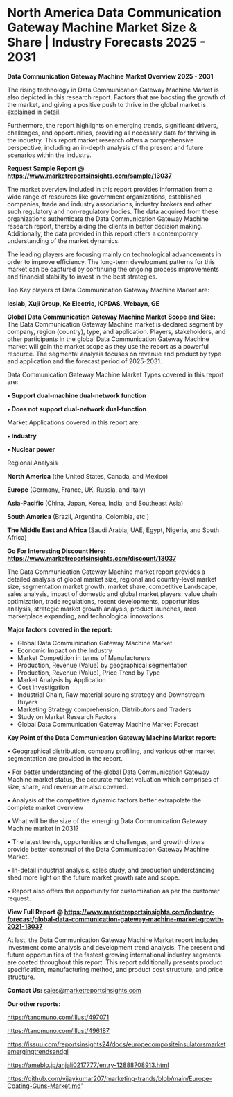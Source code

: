  # North America Data Communication Gateway Machine Market Size & Share | Industry Forecasts 2025 - 2031

<Strong> Data Communication Gateway Machine Market Overview 2025 - 2031</strong>

The rising technology in Data Communication Gateway Machine Market is also depicted in this research report. Factors that are boosting the growth of the market, and giving a positive push to thrive in the global market is explained in detail.

Furthermore, the report highlights on emerging trends, significant drivers, challenges, and opportunities, providing all necessary data for thriving in the industry. This report market research offers a comprehensive perspective, including an in-depth analysis of the present and future scenarios within the industry.

<strong>Request Sample Report @ <a href=https://www.marketreportsinsights.com/sample/13037>https://www.marketreportsinsights.com/sample/13037</a></strong>

The market overview included in this report provides information from a wide range of resources like government organizations, established companies, trade and industry associations, industry brokers and other such regulatory and non-regulatory bodies. The data acquired from these organizations authenticate the Data Communication Gateway Machine research report, thereby aiding the clients in better decision making. Additionally, the data provided in this report offers a contemporary understanding of the market dynamics.

The leading players are focusing mainly on technological advancements in order to improve efficiency. The long-term development patterns for this market can be captured by continuing the ongoing process improvements and financial stability to invest in the best strategies.

Top Key players of Data Communication Gateway Machine Market are:

<strong>Ieslab, Xuji Group, Ke Electric, ICPDAS, Webayn, GE</strong>

<strong><b>Global Data Communication Gateway Machine Market Scope and Size:</b></strong>
The Data Communication Gateway Machine market is declared segment by company, region (country), type, and application. Players, stakeholders, and other participants in the global Data Communication Gateway Machine market will gain the market scope as they use the report as a powerful resource. The segmental analysis focuses on revenue and product by type and application and the forecast period of 2025-2031.

Data Communication Gateway Machine Market Types covered in this report are:

<strong>• Support dual-machine dual-network function

• Does not support dual-network dual-function</strong>

Market Applications covered in this report are:

<strong>• Industry

• Nuclear power</strong> 

Regional Analysis

<strong>North America</strong> (the United States, Canada, and Mexico)

<strong>Europe</strong> (Germany, France, UK, Russia, and Italy)

<strong>Asia-Pacific</strong> (China, Japan, Korea, India, and Southeast Asia)

<strong>South America</strong> (Brazil, Argentina, Colombia, etc.)

<strong>The Middle East and Africa</strong> (Saudi Arabia, UAE, Egypt, Nigeria, and South Africa)

<strong>Go For Interesting Discount Here: <a href=https://www.marketreportsinsights.com/discount/13037>https://www.marketreportsinsights.com/discount/13037</a></strong>

The Data Communication Gateway Machine market report provides a detailed analysis of global market size, regional and country-level market size, segmentation market growth, market share, competitive Landscape, sales analysis, impact of domestic and global market players, value chain optimization, trade regulations, recent developments, opportunities analysis, strategic market growth analysis, product launches, area marketplace expanding, and technological innovations.

<strong><b>Major factors covered in the report:</b></strong>
<ul>
  <li>Global Data Communication Gateway Machine Market </li>
  <li>Economic Impact on the Industry</li>
  <li>Market Competition in terms of Manufacturers</li>
  <li>Production, Revenue (Value) by geographical segmentation</li>
  <li>Production, Revenue (Value), Price Trend by Type</li>
  <li>Market Analysis by Application</li>
  <li>Cost Investigation</li>
  <li>Industrial Chain, Raw material sourcing strategy and Downstream Buyers</li>
  <li>Marketing Strategy comprehension, Distributors and Traders</li>
  <li>Study on Market Research Factors</li>
  <li>Global Data Communication Gateway Machine Market Forecast</li>
</ul>

<strong><b>Key Point of the Data Communication Gateway Machine Market report:</b></strong>

• Geographical distribution, company profiling, and various other market segmentation are provided in the report.

• For better understanding of the global Data Communication Gateway Machine market status, the accurate market valuation which comprises of size, share, and revenue are also covered.

• Analysis of the competitive dynamic factors better extrapolate the complete market overview

• What will be the size of the emerging Data Communication Gateway Machine market in 2031?

• The latest trends, opportunities and challenges, and growth drivers provide better construal of the Data Communication Gateway Machine Market.

• In-detail industrial analysis, sales study, and production understanding shed more light on the future market growth rate and scope.

• Report also offers the opportunity for customization as per the customer request.

<strong><b>View Full Report @ <a href=https://www.marketreportsinsights.com/industry-forecast/global-data-communication-gateway-machine-market-growth-2021-13037>https://www.marketreportsinsights.com/industry-forecast/global-data-communication-gateway-machine-market-growth-2021-13037</a></b></strong>


At last, the Data Communication Gateway Machine Market report includes investment come analysis and development trend analysis. The present and future opportunities of the fastest growing international industry segments are coated throughout this report. This report additionally presents product specification, manufacturing method, and product cost structure, and price structure.

<strong>Contact Us:</strong>
sales@marketreportsinsights.com

<strong>Our other reports:</strong>

<a href=https://tanomuno.com/illust/497071>https://tanomuno.com/illust/497071</a>

<a href=https://tanomuno.com/illust/496187>https://tanomuno.com/illust/496187</a>

<a href=https://issuu.com/reportsinsights24/docs/europecompositeinsulatorsmarketemergingtrendsandgl>https://issuu.com/reportsinsights24/docs/europecompositeinsulatorsmarketemergingtrendsandgl</a>

<a href=https://ameblo.jp/anjali0217777/entry-12888708913.html>https://ameblo.jp/anjali0217777/entry-12888708913.html</a>

<a href=https://github.com/vijaykumar207/marketing-trands/blob/main/Europe-Coating-Guns-Market.md>https://github.com/vijaykumar207/marketing-trands/blob/main/Europe-Coating-Guns-Market.md</a>"
